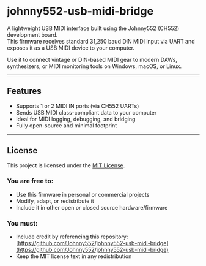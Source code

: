 # johnny552-usb-midi-bridge

A lightweight USB MIDI interface built using the Johnny552 (CH552) development board.  
This firmware receives standard 31,250 baud DIN MIDI input via UART and exposes it as a USB MIDI device to your computer.

Use it to connect vintage or DIN-based MIDI gear to modern DAWs, synthesizers, or MIDI monitoring tools on Windows, macOS, or Linux.

---

## Features

- Supports 1 or 2 MIDI IN ports (via CH552 UARTs)
- Sends USB MIDI class-compliant data to your computer
- Ideal for MIDI logging, debugging, and bridging
- Fully open-source and minimal footprint

---

## License

This project is licensed under the [MIT License](LICENSE).

### You are free to:
- Use this firmware in personal or commercial projects
- Modify, adapt, or redistribute it
- Include it in other open or closed source hardware/firmware

### You must:
- Include credit by referencing this repository:
  [https://github.com/Johnny552/johnny552-usb-midi-bridge](https://github.com/Johnny552/johnny552-usb-midi-bridge)
- Keep the MIT license text in any redistribution
